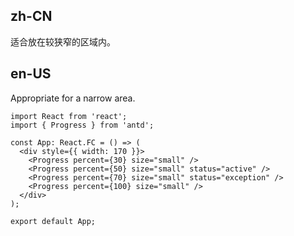 ## zh-CN

适合放在较狭窄的区域内。

## en-US

Appropriate for a narrow area.
```tsx
import React from 'react';
import { Progress } from 'antd';

const App: React.FC = () => (
  <div style={{ width: 170 }}>
    <Progress percent={30} size="small" />
    <Progress percent={50} size="small" status="active" />
    <Progress percent={70} size="small" status="exception" />
    <Progress percent={100} size="small" />
  </div>
);

export default App;
```
